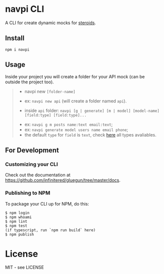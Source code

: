 # navpi CLI

A CLI for create dynamic mocks for [steroids](https://github.com/bildvitta/quasar-app-extension-steroids).

## Install
`npm i navpi`

## Usage

Inside your project you will create a folder for your API mock (can be outside the project too).

> - navpi new `[folder-name]`
>  * ex: `navpi new api` (will create a folder named `api`).
> - inside `api` folder: `navpi [g | generate] [m | model] [model-name] [field:type] [field:type]...`
>  * ex: `navpi g m posts name:text email:text`;
>  * ex: `navpi generate model users name email phone`;
>  * the default `type` for `field` is `text`, check [here](https://github.com/bildvitta/api) all types avaliables.

## For Development

### Customizing your CLI

Check out the documentation at https://github.com/infinitered/gluegun/tree/master/docs.

### Publishing to NPM

To package your CLI up for NPM, do this:

```shell
$ npm login
$ npm whoami
$ npm lint
$ npm test
(if typescript, run `npm run build` here)
$ npm publish
```

# License

MIT - see LICENSE

